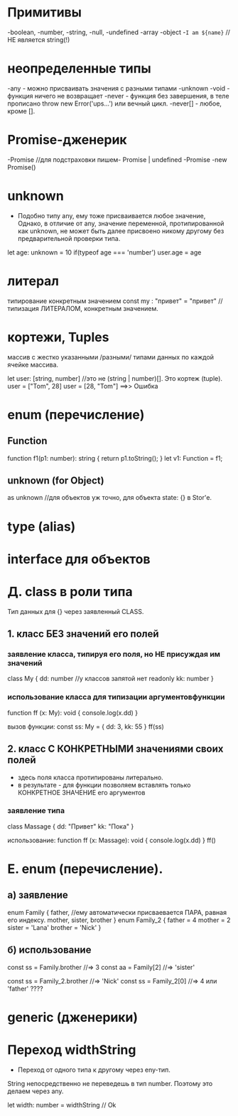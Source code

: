 # Примитивы
-boolean, 
-number, 
-string, 
-null, 
-undefined
-array 
-object
-`I am ${name}`      //НЕ является string(!)


# неопределенные типы
-any     - можно присваивать значения с разными типами
-unknown 
-void    - функция ничего не возвращает
-never   - функция без завершения, в теле прописано throw new Error('ups...') или вечный цикл.
-never[] - любое, кроме [].


# Promise-дженерик
-Promise<User>          //для подстраховки пишем- Promise<User> | undefined
-Promise<any>
-new Promise<IPlayer>()


# unknown
- Подобно типу any, ему тоже присваивается любое значение,
Однако, в отличие от any, значение переменной, протипированной как unknown,
не может быть далее присвоено никому другому без предварительной проверки типа.

let age: unknown = 10
if(typeof age === 'number')
  user.age = age


# литерал
типирование конкретным значением
const my : "привет" = "привет"         //типизация ЛИТЕРАЛОМ, конкретным значением.


# кортежи, Tuples 
массив с жестко указанными /разными/ типами данных по каждой ячейке массива.

let user: [string, number]    //это не (string | number)[]. Это  кортеж (tuple).
user = ["Tom", 28]
user = [28, "Tom"]      ==>> Ошибка


# enum  (перечисление) 


## Function
function f1(p1: number): string {
return p1.toString();
}
let v1: Function = f1;


## unknown (for Object)
as unknown     //для объектов уж точно, для объекта state: {} в Stor'e.



# type (alias)

# interface для объектов


# Д. class в роли типа
Тип данных для {} через заявленный CLASS.

## 1. класс БЕЗ значений его полей
### заявление класса, типируя его поля, но НЕ присуждая им значений
class My {
  dd: number             //у классов запятой нет
  readonly kk: number
}

### использование класса для типизации аргументовфункции
function ff (x: My): void {
  console.log(x.dd)
}

вызов функции:
const ss: My = {
  dd: 3, 
  kk: 55
}
ff(ss)


## 2. класс C КОНКРЕТНЫМИ значениями своих полей
- здесь поля класса протипированы литерально.
- в результате -  для функции позволяем вставлять только КОНКРЕТНОЕ ЗНАЧЕНИЕ его аргументов
### заявление типа
class Massage {
  dd: "Привет" 
  kk: "Пока"
}

использование:
function ff (x: Massage): void {
  console.log(x.dd)
}
ff()






# Е. enum  (перечисление). 
## а) заявление 
enum Family {
  father,   //ему автоматически присваевается ПАРА, равная его индексу.
  mother,
  sister,
  brother
}
enum Family_2 {
  father = 4
  mother = 2
  sister = 'Lana'
  brother = 'Nick'
}

## б) использование
const ss = Family.brother    //=> 3
const aa = Family[2]         //=> 'sister'

const ss = Family_2.brother    //=> 'Nick'
const ss = Family_2[0]         //=> 4 или 'father' ????



# generic (дженерики)




# Переход <number><any>widthString
- Переход от одного типа к другому через eny-тип.

String непосредственно не переведешь в тип number.
Поэтому это делаем через any.

let width: number = <number><any>widthString        // Ok





